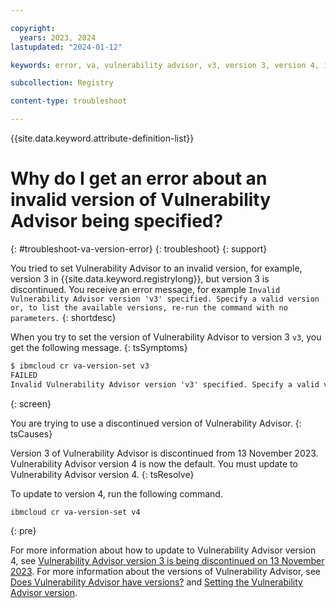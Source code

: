 ```yaml
---

copyright:
  years: 2023, 2024
lastupdated: "2024-01-12"

keywords: error, va, vulnerability advisor, v3, version 3, version 4, invalid version

subcollection: Registry

content-type: troubleshoot

---
```


{{site.data.keyword.attribute-definition-list}}

# Why do I get an error about an invalid version of Vulnerability Advisor being specified?
{: #troubleshoot-va-version-error}
{: troubleshoot}
{: support}

You tried to set Vulnerability Advisor to an invalid version, for example, version 3 in {{site.data.keyword.registrylong}}, but version 3 is discontinued. You receive an error message, for example `Invalid Vulnerability Advisor version 'v3' specified. Specify a valid version or, to list the available versions, re-run the command with no parameters.`
{: shortdesc}

When you try to set the version of Vulnerability Advisor to version 3 `v3`, you get the following message.
{: tsSymptoms}

```txt
$ ibmcloud cr va-version-set v3
FAILED
Invalid Vulnerability Advisor version 'v3' specified. Specify a valid version or, to list the available versions, re-run the command with no parameters. See https://cloud.ibm.com/docs/Registry?topic=Registry-troubleshoot-va-version-error
```
{: screen}

You are trying to use a discontinued version of Vulnerability Advisor.
{: tsCauses}

Version 3 of Vulnerability Advisor is discontinued from 13 November 2023. Vulnerability Advisor version 4 is now the default. You must update to Vulnerability Advisor version 4.
{: tsResolve}

To update to version 4, run the following command.

```txt
ibmcloud cr va-version-set v4
```
{: pre}

For more information about how to update to Vulnerability Advisor version 4, see [Vulnerability Advisor version 3 is being discontinued on 13 November 2023](/docs/Registry?topic=Registry-registry_notices_va_v3). For more information about the versions of Vulnerability Advisor, see [Does Vulnerability Advisor have versions?](/docs/Registry?topic=Registry-registry_faq#faq_va_versions) and [Setting the Vulnerability Advisor version](/docs/Registry?topic=Registry-va_index&interface=ui#va_set_version).
